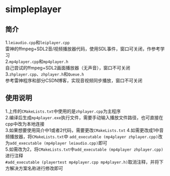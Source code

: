 # simpleplayer  
## 简介  
1.`leiaudio.cpp`和`leiplayer.cpp`  
雷神的ffmpeg+SDL2音/视频播放器代码，使用SDL事件，窗口可关闭，作参考学习  
2.`mp4player.cpp`和`mp4player.h`  
自己尝试的ffmpeg+SDL2画面播放器（无声音），窗口不可关闭  
3.`zhplayer.cpp`、`zhplayer.h`和`Queue.h`  
参考雷神程序和部分CSDN博客，实现音视频同步播放，窗口不可关闭  
## 使用说明  
1.上传的`CMakeLists.txt`中使用的是`zhplayer.cpp`为主程序  
2.编译后生成`mp4player.exe`执行文件，需要手动输入播放文件路径，也可直接在cpp中改为本地连接  
3.如果想要使用简介中1或者2代码，需要更改`CMakeLists.txt`
4.如需更改成1中音频播放器，将`CMakeLists.txt`中
`add_executable (mp4player zhplayer.cpp)`改为`add_executable (mp4player leiaudio.cpp)`即可  
5.如需改为2，将`CMakeLists.txt`中`add_executable (mp4player zhplayer.cpp)`进行注释  
`#add_executable (playertest mp4player.cpp mp4player.h)`取消注释，并将下方解决方案名称进行修改即可  
